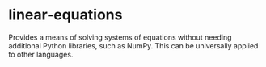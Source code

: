 # linear-equations
Provides a means of solving systems of equations without needing additional Python libraries, such as NumPy. This can be universally applied to other languages.
